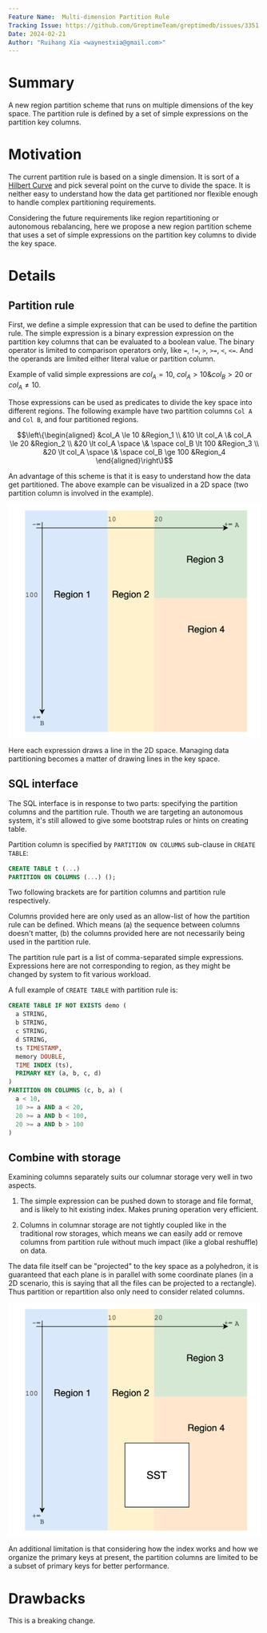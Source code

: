 ```yaml
---
Feature Name:  Multi-dimension Partition Rule
Tracking Issue: https://github.com/GreptimeTeam/greptimedb/issues/3351
Date: 2024-02-21
Author: "Ruihang Xia <waynestxia@gmail.com>"
---
```


# Summary

A new region partition scheme that runs on multiple dimensions of the key space. The partition rule is defined by a set of simple expressions on the partition key columns.

# Motivation

The current partition rule is based on a single dimension. It is sort of a [Hilbert Curve](https://en.wikipedia.org/wiki/Hilbert_curve) and pick several point on the curve to divide the space. It is neither easy to understand how the data get partitioned nor flexible enough to handle complex partitioning requirements.

Considering the future requirements like region repartitioning or autonomous rebalancing, here we propose a new region partition scheme that uses a set of simple expressions on the partition key columns to divide the key space.

# Details

## Partition rule

First, we define a simple expression that can be used to define the partition rule. The simple expression is a binary expression expression on the partition key columns that can be evaluated to a boolean value. The binary operator is limited to comparison operators only, like `=`, `!=`, `>`, `>=`, `<`, `<=`. And the operands are limited either literal value or partition column.

Example of valid simple expressions are $`col_A = 10`$, $`col_A \gt 10 \& col_B \gt 20`$ or $`col_A \ne 10`$.

Those expressions can be used as predicates to divide the key space into different regions. The following example have two partition columns `Col A` and `Col B`, and four partitioned regions.

```math
\left\{\begin{aligned}
 
&col_A \le 10 &Region_1 \\
&10 \lt col_A \& col_A \le 20 &Region_2 \\
&20 \lt col_A \space \& \space col_B \lt 100 &Region_3 \\
&20 \lt col_A \space \& \space col_B \ge 100 &Region_4

\end{aligned}\right\}
```

An advantage of this scheme is that it is easy to understand how the data get partitioned. The above example can be visualized in a 2D space (two partition column is involved in the example).

![example](2d-example.png)

Here each expression draws a line in the 2D space. Managing data partitioning becomes a matter of drawing lines in the key space.

## SQL interface

The SQL interface is in response to two parts: specifying the partition columns and the partition rule. Thouth we are targeting an autonomous system, it's still allowed to give some bootstrap rules or hints on creating table.

Partition column is specified by `PARTITION ON COLUMNS` sub-clause in `CREATE TABLE`:

```sql
CREATE TABLE t (...)
PARTITION ON COLUMNS (...) ();
```

Two following brackets are for partition columns and partition rule respectively.

Columns provided here are only used as an allow-list of how the partition rule can be defined. Which means (a) the sequence between columns doesn't matter, (b) the columns provided here are not necessarily being used in the partition rule.

The partition rule part is a list of comma-separated simple expressions. Expressions here are not corresponding to region, as they might be changed by system to fit various workload.

A full example of `CREATE TABLE` with partition rule is:

```sql
CREATE TABLE IF NOT EXISTS demo (
  a STRING,
  b STRING,
  c STRING,
  d STRING,
  ts TIMESTAMP,
  memory DOUBLE,
  TIME INDEX (ts),
  PRIMARY KEY (a, b, c, d)
)
PARTITION ON COLUMNS (c, b, a) (
  a < 10,
  10 >= a AND a < 20,
  20 >= a AND b < 100,
  20 >= a AND b > 100
)
```

## Combine with storage

Examining columns separately suits our columnar storage very well in two aspects.

1. The simple expression can be pushed down to storage and file format, and is likely to hit existing index. Makes pruning operation very efficient.

2. Columns in columnar storage are not tightly coupled like in the traditional row storages, which means we can easily add or remove columns from partition rule without much impact (like a global reshuffle) on data.

The data file itself can be "projected" to the key space as a polyhedron, it is guaranteed that each plane is in parallel with some coordinate planes (in a 2D scenario, this is saying that all the files can be projected to a rectangle). Thus partition or repartition also only need to consider related columns.

![sst-project](sst-project.png)

An additional limitation is that considering how the index works and how we organize the primary keys at present, the partition columns are limited to be a subset of primary keys for better performance.

# Drawbacks

This is a breaking change.
